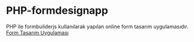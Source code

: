 # PHP-formdesignapp
PHP ile formbuilderjs kullanılarak yapılan online form tasarım uygulamasıdır.
[Form Tasarım Uygulaması](https://github.com/bayramanli/PHP-formdesignapp/blob/master/formdesignapp.PNG)
